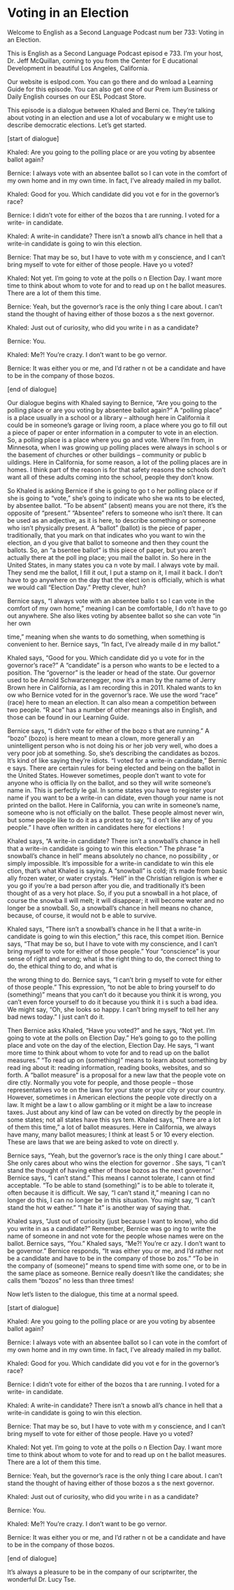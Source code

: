 # Voting in an Election

Welcome to English as a Second Language Podcast num ber 733: Voting in an Election.

This is English as a Second Language Podcast episod e 733.  I’m your host, Dr. Jeff McQuillan, coming to you from the Center for E ducational Development in beautiful Los Angeles, California.

Our website is eslpod.com.  You can go there and do wnload a Learning Guide for this episode.  You can also get one of our Prem ium Business or Daily English courses on our ESL Podcast Store.

This episode is a dialogue between Khaled and Berni ce.  They’re talking about voting in an election and use a lot of vocabulary w e might use to describe democratic elections.  Let’s get started.

[start of dialogue]

Khaled:  Are you going to the polling place or are you voting by absentee ballot again?

Bernice:  I always vote with an absentee ballot so I can vote in the comfort of my own home and in my own time.  In fact, I’ve already  mailed in my ballot.

Khaled:  Good for you.  Which candidate did you vot e for in the governor’s race?

Bernice:  I didn’t vote for either of the bozos tha t are running.  I voted for a write- in candidate.

Khaled:  A write-in candidate?  There isn’t a snowb all’s chance in hell that a write-in candidate is going to win this election.

Bernice:  That may be so, but I have to vote with m y conscience, and I can’t bring myself to vote for either of those people.  Have yo u voted?

Khaled:  Not yet.  I’m going to vote at the polls o n Election Day.  I want more time to think about whom to vote for and to read up on t he ballot measures.  There are a lot of them this time.

Bernice:  Yeah, but the governor’s race is the only  thing I care about.  I can’t stand the thought of having either of those bozos a s the next governor.

 Khaled:  Just out of curiosity, who did you write i n as a candidate?

Bernice:  You.

Khaled:  Me?!  You’re crazy.  I don’t want to be go vernor.

Bernice:  It was either you or me, and I’d rather n ot be a candidate and have to be in the company of those bozos.

[end of dialogue]

Our dialogue begins with Khaled saying to Bernice, “Are you going to the polling place or are you voting by absentee ballot again?”  A “polling place” is a place usually in a school or a library – although here in  California it could be in someone’s garage or living room, a place where you go to fill out a piece of paper or enter information in a computer to vote in  an election.  So, a polling place is a place where you go and vote.  Where I’m from, in Minnesota, when I was growing up polling places were always in school s or the basement of churches or other buildings – community or public b uildings.  Here in California, for some reason, a lot of the polling places are in  homes.  I think part of the reason is for that safety reasons the schools don’t  want all of these adults coming into the school, people they don’t know.

So Khaled is asking Bernice if she is going to go t o her polling place or if she is going to “vote,” she’s going to indicate who she wa nts to be elected, by absentee ballot.  “To be absent” (absent) means you are not there, it’s the opposite of “present.”  “Absentee” refers to someone who isn’t there.  It can be used as an adjective, as it is here, to describe something or someone who isn’t physically present.  A “ballot” (ballot) is the piece of paper , traditionally, that you mark on that indicates who you want to win the election, an d you give that ballot to someone and then they count the ballots.  So, an “a bsentee ballot” is this piece of paper, but you aren’t actually there at the poll ing place; you mail the ballot in. So here in the United States, in many states you ca n vote by mail.  I always vote by mail.  They send me the ballot, I fill it out, I  put a stamp on it, I mail it back.  I don’t have to go anywhere on the day that the elect ion is officially, which is what we would call “Election Day.”  Pretty clever, huh?

Bernice says, “I always vote with an absentee ballo t so I can vote in the comfort of my own home,” meaning I can be comfortable, I do n’t have to go out anywhere.  She also likes voting by absentee ballot  so she can vote “in her own

time,” meaning when she wants to do something, when  something is convenient to her.  Bernice says, “In fact, I’ve already maile d in my ballot.”

Khaled says, “Good for you.  Which candidate did yo u vote for in the governor’s race?”  A “candidate” is a person who wants to be e lected to a position.  The “governor” is the leader or head of the state.  Our  governor used to be Arnold Schwarzenegger, now it’s a man by the name of Jerry  Brown here in California, as I am recording this in 2011.  Khaled wants to kn ow who Bernice voted for in the governor’s race.  We use the word “race” (race)  here to mean an election.  It can also mean a competition between two people.  “R ace” has a number of other meanings also in English, and those can be found in  our Learning Guide.

Bernice says, “I didn’t vote for either of the bozo s that are running.”  A “bozo” (bozo) is here meant to mean a clown, more generall y an unintelligent person who is not doing his or her job very well, who does  a very poor job at something. So, she’s describing the candidates as bozos.  It’s  kind of like saying they’re idiots.  “I voted for a write-in candidate,” Bernic e says.  There are certain rules for being elected and being on the ballot in the United  States.  However sometimes, people don’t want to vote for anyone who is officia lly on the ballot, and so they will write someone’s name in.  This is perfectly le gal.  In some states you have to register your name if you want to be a write-in can didate, even though your name is not printed on the ballot.  Here in California, you can write in someone’s name, someone who is not officially on the ballot.  These  people almost never win, but some people like to do it as a protest to say, “I d on’t like any of you people.”  I have often written in candidates here for elections !

Khaled says, “A write-in candidate?  There isn’t a snowball’s chance in hell that a write-in candidate is going to win this election.”  The phrase “a snowball’s chance in hell” means absolutely no chance, no possibility , or simply impossible.  It’s impossible for a write-in candidate to win this ele ction, that’s what Khaled is saying.  A “snowball” is cold; it’s made from basic ally frozen water, or water crystals.  “Hell” in the Christian religion is wher e you go if you’re a bad person after you die, and traditionally it’s been thought of as a very hot place.  So, if you put a snowball in a hot place, of course the snowba ll will melt; it will disappear; it will become water and no longer be a snowball.  So,  a snowball’s chance in hell means no chance, because, of course, it would not b e able to survive.

Khaled says, “There isn’t a snowball’s chance in he ll that a write-in candidate is going to win this election,” this race, this compet ition.  Bernice says, “That may be so, but I have to vote with my conscience, and I  can’t bring myself to vote for either of those people.”  Your “conscience” is your  sense of right and wrong; what is the right thing to do, the correct thing to do, the ethical thing to do, and what is

the wrong thing to do.  Bernice says, “I can’t brin g myself to vote for either of those people.”  This expression, “to not be able to  bring yourself to do (something)” means that you can’t do it because you  think it is wrong, you can’t even force yourself to do it because you think it i s such a bad idea.  We might say, “Oh, she looks so happy.  I can’t bring myself  to tell her any bad news today.”  I just can’t do it.

Then Bernice asks Khaled, “Have you voted?” and he says, “Not yet.  I’m going to vote at the polls on Election Day.”  He’s going to go to the polling place and vote on the day of the election, Election Day.  He says, “I want more time to think about whom to vote for and to read up on the ballot  measures.”  “To read up on (something)” means to learn about something by read ing about it: reading information, reading books, websites, and so forth.   A “ballot measure” is a proposal for a new law that the people vote on dire ctly.  Normally you vote for people, and those people – those representatives vo te on the laws for your state or your city or your country.  However, sometimes i n American elections the people vote directly on a law.  It might be a law t o allow gambling or it might be a law to increase taxes.  Just about any kind of law can be voted on directly by the people in some states; not all states have this sys tem.  Khaled says, “There are a lot of them this time,” a lot of ballot measures.  Here in California, we always have many, many ballot measures; I think at least 5  or 10 every election.  These are laws that we are being asked to vote on directl y.

Bernice says, “Yeah, but the governor’s race is the  only thing I care about.”  She only cares about who wins the election for governor .  She says, “I can’t stand the thought of having either of those bozos as the next  governor.”  Bernice says, “I can’t stand.”  This means I cannot tolerate, I cann ot find acceptable.  “To be able to stand (something)” is to be able to tolerate it,  often because it is difficult.  We say, “I can’t stand it,” meaning I can no longer do  this, I can no longer be in this situation.  You might say, “I can’t stand the hot w eather.”  “I hate it” is another way of saying that.

Khaled says, “Just out of curiosity (just because I  want to know), who did you write in as a candidate?”  Remember, Bernice was go ing to write the name of someone in and not vote for the people whose names were on the ballot. Bernice says, “You.”  Khaled says, “Me?!  You’re cr azy.  I don’t want to be governor.”  Bernice responds, “It was either you or  me, and I’d rather not be a candidate and have to be in the company of those bo zos.”  “To be in the company of (someone)” means to spend time with some one, or to be in the same place as someone.  Bernice really doesn’t like the candidates; she calls them “bozos” no less than three times!

Now let’s listen to the dialogue, this time at a normal speed.

[start of dialogue]

Khaled:  Are you going to the polling place or are you voting by absentee ballot again?

Bernice:  I always vote with an absentee ballot so I can vote in the comfort of my own home and in my own time.  In fact, I’ve already  mailed in my ballot.

Khaled:  Good for you.  Which candidate did you vot e for in the governor’s race?

Bernice:  I didn’t vote for either of the bozos tha t are running.  I voted for a write- in candidate.

Khaled:  A write-in candidate?  There isn’t a snowb all’s chance in hell that a write-in candidate is going to win this election.

Bernice:  That may be so, but I have to vote with m y conscience, and I can’t bring myself to vote for either of those people.  Have yo u voted?

Khaled:  Not yet.  I’m going to vote at the polls o n Election Day.  I want more time to think about whom to vote for and to read up on t he ballot measures.  There are a lot of them this time.

Bernice:  Yeah, but the governor’s race is the only  thing I care about.  I can’t stand the thought of having either of those bozos a s the next governor.

Khaled:  Just out of curiosity, who did you write i n as a candidate?

Bernice:  You.

Khaled:  Me?!  You’re crazy.  I don’t want to be go vernor.

Bernice:  It was either you or me, and I’d rather n ot be a candidate and have to be in the company of those bozos.

[end of dialogue]

It’s always a pleasure to be in the company of our scriptwriter, the wonderful Dr. Lucy Tse.





